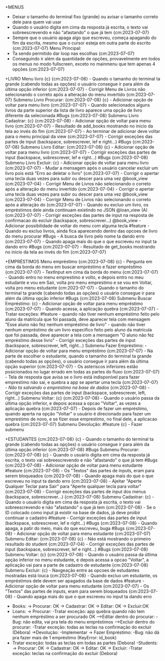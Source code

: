 +MENUS
 - Deixar o tamanho do terminal fixo (grande) ou avisar o tamanho correto dele para quem vai usar
 - Quando o usuário digita em cima da resposta já escrita, o texto vai sobreescrevendo e não "afastando" o que já tem {cm:2023-07-07}
 - Sempre que o usuário apaga algo que escreveu, começa apagando do fim da escrita, mesmo que o cursor esteja em outra parte do escrito {cm:2023-07-07}
 Menu Principal:
- Ta sendo permitido dar loop nas escolhas {cm:2023-07-07}
- Conseguindo ir além da quantidade de opções, provavelmente em todos os menus no modo fullscreen, exceto no mainmenu que tem apenas 4 opções {cm:2023-07-07}

+LIVRO 
Menu livro {c} {cm:2023-07-08}
    - Quando o tamanho do terminal ta grande (cabendo todas as opções) o usuário consegue ir para além da última opção inferior {cm:2023-07-07}
    - Corrigir Menu de Livros não selecionando o correto após a alteração do menu invertido {cm:2023-07-07}
Submenu Livro Procurar: {cm:2023-07-08} {c}
    - Adicionar opção de voltar para menu livro {cm:2023-07-07}
    - Quando selecionados alguns livros da parte superior da lista  de livro aparece uma opção de livro diferente da selecionada #Bugs {cm:2023-07-08}
Submenu Livro Cadastrar: {c} {cm:2023-07-08}
    - Adicionar opção de voltar para menu livro {cm:2023-07-07}
    - Resultado de add_books mostrando no inicio da tela ao invés do fim {cm:2023-07-07}
    - Ao terminar de adicionar deve voltar para o menu principal da view {cm:2023-07-07}
    - Corrigir exceções das partes de input (backspace, sobrescrever, lef e right...) #Bugs {cm:2023-07-08}
Submenu Livro Editar: {cm:2023-07-08} {c}
    - Adicionar opção de voltar para menu livro {cm:2023-07-07}
    - Corrigir exceções das partes de input (backspace, sobrescrever, lef e right...) #Bugs {cm:2023-07-08}
Submenu Livro Excluir: {c}
    - Adicionar opção de voltar para menu livro {cm:2023-07-07}
    - Mudar a mensagem após o usuário cancelar excluir um livro pois está "Erro ao deletar o livro" {cm:2023-07-07}
    - Corrigir o apertar uma tecla duas vezes para subir ou descer para uma vez @book_view {cm:2023-07-04}
    - Corrigir Menu de Livros não selecionando o correto após a alteração do menu invertido {cm:2023-07-04}
    - Corrigir o apertar uma tecla duas vezes para subir ou descer para uma vez @book_view {cm:2023-07-04}
    - Corrigir Menu de Livros não selecionando o correto após a alteração do {cm:2023-07-07}
    - Quando eu excluo um livro, os empréstimos dele ainda continuam existindo no JSON @loan_view (A) {cm:2023-07-07}
    - Corrigir exceções das partes de input na resposta de confirmacao do excluir (backspace, sobrescrever...) @book_view
    - Adicionar possibilidade de voltar do menu com alguma tecla #feature
    -Quando eu excluo livros, ainda fica aparecendo dentro das opcoes de livro do menu procurar #Bugs
    - A busca de livro pelo nome ta dando erro {cm:2023-07-07}
    - Quando apaga mais do que o que escreveu no input ta dando erro #Bugs {cm:2023-07-07}
    - Resultado de get_books mostrando no inicio da tela ao invés do fim {cm:2023-07-07}

+EMPRÉSTIMOS 
Menu empréstimo {cm:2023-07-08} {c}
    - Pergunta em cima da borda do menu em buscar empréstimo e fazer empréstimo {cm:2023-07-07}
    - TextInput em cima da borda do menu {cm:2023-07-07}
    - Quando entro no menu emprestimo e volto, e depois entro no meu estudante e vou em Sair, volta pro menu emprestimo e se vou em Voltar, volta pro menu estudante {cm:2023-07-07}
    - Quando o tamanho do terminal ta grande (cabendo todas as opções) o usuário consegue ir para além da última opção inferior #Bugs {cm:2023-07-08}
Submenu Buscar Empréstimo: {c}
    - Adicionar opção de voltar para menu empréstimo {cm:2023-07-07}
    - Quando acessa, a aplicação quebra {cm:2023-07-07}
    - Tratar exceções: #feature
        - quando não tiver nenhum empréstimo feito pelo aluno da matrícula que foi passada, deve aparecer tela com mensagem "Esse aluno não fez nenhum empréstimo de livro"
        - quando não tiver nenhum empréstimo de um livro específico feito pelo aluno da matrícula que foi passada, deve aparecer a tela com a mensagem "O aluno não fez empréstimo desse livro"
    - Corrigir exceções das partes de input (backspace, sobrescrever, left, right...)
Submenu Fazer Empréstimo:
    - Adicionar opção de voltar para menu empréstimo {cm:2023-07-07}
    - Na parte de escolher o estudante, quando o tamanho do terminal ta grande (cabendo todas as opções), o usuário consegue ir para além da última opção superior {cm:2023-07-07}
    - Os asteriscos inferiores estão posicionados no lugar errado em todas as partes do fluxo {cm:2023-07-07}
    - Tela de resposta que avisa se o livro está indisponível para fazer emprestimo não sai, e quebra a app se apertar uma tecla {cm:2023-07-07}
    - *Não ta salvando o empréstimo na base de dados* {cm:2023-07-08}
    - Corrigir exceções das partes de input (backspace, sobrescrever, left, right...)
Submenu Voltar: {c} {cm:2023-07-08}
    - Quando o usuário passa da última opção inferior, e depois acessa a opcao "Voltar", as vezes a aplicação quebra {cm:2023-07-07}
    - Depois de fazer um empréstimo, quando aperta na opção "Voltar" o usuário é direcionado para fazer um emprestimo de novo, e se fizer esse emprestimo, no final dele, a aplicacao quebra {cm:2023-07-07}
Submenu Devolução: #feature {c}
    - Fazer submenu

+ESTUDANTES {cm:2023-07-08} {c}
    - Quando o tamanho do terminal ta grande (cabendo todas as opções) o usuário consegue ir para além da última opção inferior {cm:2023-07-08} #Bugs
Submenu Procurar: {cm:2023-07-08} {c}
    - Quando o usuário digita em cima da resposta já escrita, o texto vai sobreescrevendo e não "afastando" o que já tem #Bugs {cm:2023-07-08}
    - Adicionar opção de voltar para menu estudante #feature {cm:2023-07-08}
    - Os "Textos" das partes de inputs, eram para serem bloqueados {cm:2023-07-08}
    - Quando apaga mais do que o que escreveu no input ta dando erro {cm:2023-07-08}
    - Ajeitar "Aperte Qualquer Teclar para Sair" para "Aperte qualquer tecla para voltar" {cm:2023-07-08}
    - Corrigir exceções das partes de input dos menus (backspace, sobrescrever...) {cm:2023-07-08}
Submenu Cadastrar: {c}
    - Quando o usuário digita em cima da resposta já escrita, o texto vai sobreescrevendo e não "afastando" o que já tem {cm:2023-07-08}
    - Se o ID colocado como input já existir na base de dados, já deve proibir continuar o cadastro #feature
    - Corrigir exceções das partes de input (backspace, sobrescrever, lef e right...) #Bugs {cm:2023-07-08}
        - Quando apaga, a patir do meio, mais do que escreveu, buga #Bugs {cm:2023-07-08}
    - Adicionar opção de voltar para menu estudante {cm:2023-07-07}
Submenu Editar: {cm:2023-07-08} {c}
    - Não está mostrando o primeiro resultado do student {cm:2023-07-04}
    - Corrigir exceções das partes de input (backspace, sobrescrever, lef e right...) #Bugs {cm:2023-07-08}
Submenu Voltar: {c} {cm:2023-07-08}
    - Quando o usuário passa da última opção inferior no menu estudante, e depois acessa a opcao "Voltar", a aplicação vai para a parte de cadastro de estudante {cm:2023-07-08}
Submenu Excluir: {c}
    - Navgeação entre as opcoes de estudantes mostradas está louca {cm:2023-07-08}
    - Quando excluo um estudante, os empréstimos dele devem ser apagados da base de dados #feature
    - Adicionar opção de voltar para menu estudante {cm:2023-07-07}
    - Os "Textos" das partes de inputs, eram para serem bloqueados {cm:2023-07-08}
    - Quando apaga mais do que o que escreveu no input ta dando erro

- Books:
-> Procurar: OK
-> Cadastrar: OK
-> Editar: OK
-> Excluir:OK
- Loans:
-> Procurar:
 -Tratar exceção: app quebra quando não tem nenhum empréstimo a ser procurado OK
-->Editar dentro do procurar:
 -Bug: não edita, vai pra tela do menu empréstimos
-->Excluir dentro do procurar:
 -Tratar exceção: todas as teclas na confirmação do excluir (Débora)
->Devolução:
 -Implementar
-> Fazer Empréstimo:
 -Bug: não dá pra fazer mais de 1 empréstimo (KeyError: id_book)
 - Tratar exceção: todas as teclas em todas as partes (Debora)
-Students:
-> Procurar: OK
-> Cadastrar: OK
-> Editar: OK
-> Excluir:
 -Tratar exceção: teclas na confirmação do excluir (Debora)

